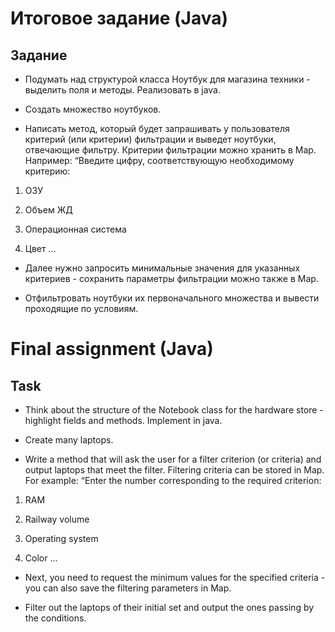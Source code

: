 
# Итоговое задание (Java)
## Задание

- Подумать над структурой класса Ноутбук для магазина техники - выделить поля и методы. Реализовать в java.

- Создать множество ноутбуков.

- Написать метод, который будет запрашивать у пользователя критерий (или критерии) фильтрации и выведет ноутбуки, отвечающие фильтру. Критерии фильтрации можно хранить в Map. Например: “Введите цифру, соответствующую необходимому критерию:

1. ОЗУ

2. Объем ЖД

3. Операционная система

4. Цвет …

- Далее нужно запросить минимальные значения для указанных критериев - сохранить параметры фильтрации можно также в Map.

- Отфильтровать ноутбуки их первоначального множества и вывести проходящие по условиям.
# Final assignment (Java)
## Task

- Think about the structure of the Notebook class for the hardware store - highlight fields and methods. Implement in java.

- Create many laptops.

- Write a method that will ask the user for a filter criterion (or criteria) and output laptops that meet the filter. Filtering criteria can be stored in Map. For example: “Enter the number corresponding to the required criterion:

1. RAM

2. Railway volume

3. Operating system

4. Color …

- Next, you need to request the minimum values for the specified criteria - you can also save the filtering parameters in Map.

- Filter out the laptops of their initial set and output the ones passing by the conditions.